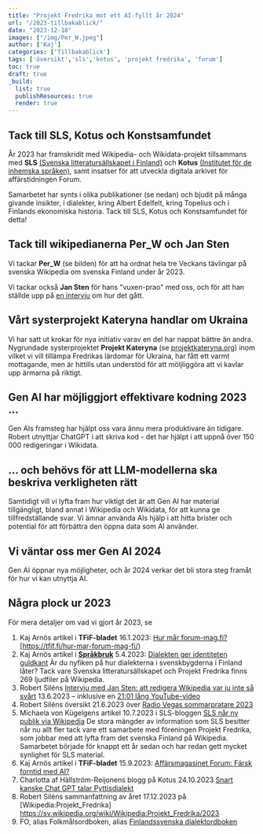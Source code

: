 ```yaml
---
title: "Projekt Fredrika mot ett AI-fyllt år 2024"
url: "/2023-tillbakablick/"
date: "2023-12-18"
images: ["/img/Per_W.jpeg"]
author: ['Kaj']
categories: ['Tillbakablick']
tags: ['översikt','sls','kotus', 'projekt fredrika', 'forum']
toc: true
draft: true
_build:
  list: true
  publishResources: true
  render: true
---
```


## Tack till SLS, Kotus och Konstsamfundet

År 2023 har framskridit med Wikipedia- och Wikidata-projekt tillsammans med **SLS** [(Svenska litteratursällskapet i Finland)](https://www.sls.fi/) och **Kotus** [(Institutet för de inhemska språken)](https://www.sprakinstitutet.fi/), samt insatser för att utveckla digitala arkivet för affärstidningen Forum. 

Samarbetet har synts i olika publikationer (se nedan) och bjudit på många givande insikter, i dialekter, kring Albert Edelfelt, kring Topelius och i Finlands ekonomiska historia. Tack till SLS, Kotus och Konstsamfundet för detta!

## Tack till wikipedianerna Per_W och Jan Sten

Vi tackar **Per_W** (se bilden) för att ha ordnat hela tre Veckans tävlingar på svenska Wikipedia om svenska Finland under år 2023. 

Vi tackar också **Jan Sten** för hans "vuxen-prao" med oss, och för att han ställde upp på [en intervju](https://projektfredrika.fi/jan-sten-intervju/) om hur det gått.

## Vårt systerprojekt Kateryna handlar om Ukraina

Vi har satt ut krokar för nya initiativ varav en del har nappat bättre än andra. Nygrundade systerprojektet **Projekt Kateryna** (se [projektkateryna.org](https://projektkateryna.org/)) inom vilket vi vill tillämpa Fredrikas lärdomar för Ukraina, har fått ett varmt mottagande, men är hittills utan understöd för att möljliggöra att vi kavlar upp ärmarna på riktigt. 

## Gen AI har möjliggjort effektivare kodning 2023 ...

Gen AIs framsteg har hjälpt oss vara ännu mera produktivare än tidigare. Robert utnyttjar ChatGPT i att skriva kod - det har hjälpt i att uppnå över 150 000 redigeringar i Wikidata. 

## ... och behövs för att LLM-modellerna ska beskriva verkligheten rätt 

Samtidigt vill vi lyfta fram hur viktigt det är att Gen AI har material tillgängligt, bland annat i Wikipedia och Wikidata, för att kunna ge tillfredställande svar. Vi ämnar använda AIs hjälp i att hitta brister och potential för att förbättra den öppna data som AI använder. 

## Vi väntar oss mer Gen AI 2024

Gen AI öppnar nya möjligheter, och år 2024 verkar det bli stora steg framåt för hur vi kan utnyttja AI. 

## Några plock ur 2023

För mera detaljer om vad vi gjort år 2023, se
1. Kaj Arnös artikel i **TFiF-bladet** 16.1.2023: [Hur mår forum-mag.fi?]()[https://tfif.fi/hur-mar-forum-mag-fi/) 
1. Kaj Arnös artikel i **[Språkbruk](https://sprakbruk.fi/)** 5.4.2023: [Dialekten ger identiteten guldkant](https://sprakbruk.fi/artiklar/dialekten-ger-identiteten-guldkant/)
Är du nyfiken på hur dialekterna i svenskbygderna i Finland låter? Tack vare Svenska litteratursällskapet och Projekt Fredrika finns 269 ljudfiler på Wikipedia.
2. Robert Siléns [Intervju med Jan Sten: att redigera Wikipedia var ju inte så svårt](https://projektfredrika.fi/jan-sten-intervju/) 13.6.2023 – inklusive en [21:01 lång YouTube-video](https://www.youtube.com/watch?v=g_04wItFS8g)
3. Robert Siléns översikt 21.6.2023 över [Radio Vegas sommarpratare 2023](https://projektfredrika.fi/sommarpratare-2023/)
4. Michaela von Kügelgens artikel 10.7.2023 i SLS-bloggen [SLS når ny publik via Wikipedia](https://www.sls.fi/sv/blogg/sls-nar-ny-publik-wikipedia) De stora mängder av information som SLS besitter når nu allt fler tack vare ett samarbete med föreningen Projekt Fredrika, som jobbar med att lyfta fram det svenska Finland på Wikipedia. Samarbetet började för knappt ett år sedan och har redan gett mycket synlighet för SLS material.
4. Kaj Arnös artikel i **TFiF-bladet** 15.9.2023: [Affärsmagasinet Forum: Färsk forntid med AI?](https://tfif.fi/affarsmagasinet-forum-farsk-forntid-med-ai/)
5. Charlotta af Hällström-Reijonens blogg på Kotus 24.10.2023 [Snart kanske Chat GPT talar Pyttisdialekt](https://www.sprakinstitutet.fi/sv/publikationer/sprakspalter/sprakinstitutet_bloggar_2016-/snart_kanske_chat_gpt_talar_pyttisdialekt.40120.blog)
6. Robert Siléns sammanfattning av året 17.12.2023 på [Wikipedia:Projekt_Fredrika] https://sv.wikipedia.org/wiki/Wikipedia:Projekt_Fredrika/2023
7. FO, alias Folkmålsordboken, alias [Finlandssvenska dialektordboken](https://kaino.kotus.fi/fo/)
